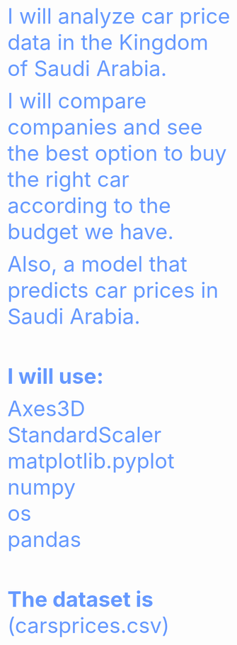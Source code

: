 <html>



<body>

<p><font size="7" color="#6699FF">I will analyze car price data in the Kingdom of Saudi Arabia.
</font></p>
<p><font size="7" color="#6699FF">I will compare companies and see the best option to buy the 
right car according to the budget we have.</font></p>
<p><font size="7" color="#6699FF">Also, a model that predicts car prices in Saudi Arabia.</font></p>
<p>&nbsp;</p>
<p>&nbsp;</p>
<p><font size="7" color="#6699FF"><b>I</b></font><b><font size="7" color="#6699FF"> 
will use:</font></b></p>
<p><font size="7" color="#6699FF">Axes3D<br>
StandardScaler<br>
matplotlib.pyplot<br>
numpy<br>
os <br>
pandas</font></p>
<p>&nbsp;</p>
<p>&nbsp;</p>
<p><font size="7" color="#6699FF"><b>The dataset is</b> (carsprices.csv)</font></p>
<p>&nbsp;</p>
<p>&nbsp;</p>

</body>

</html>
